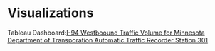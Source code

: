 # Visualizations
Tableau Dashboard:[I-94 Westboound Traffic Volume for Minnesota Department of Transporation Automatic Traffic Recorder Station 301](https://public.tableau.com/profile/nikki.s6178#!/vizhome/TrafficVolume_15976220616850/Dashboard)
